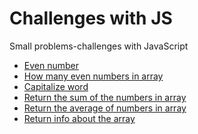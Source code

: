 # Challenges with JS

Small problems-challenges with JavaScript

* [Even number](https://github.com/dimi-fn/Various-Data-Science-Scripts/blob/main/Web%20Development/JavaScript/challanges/even.js)
* [How many even numbers in array](https://github.com/dimi-fn/Various-Data-Science-Scripts/blob/main/Web%20Development/JavaScript/challanges/howManyevenNumbers.js)
* [Capitalize word](https://github.com/dimi-fn/Various-Data-Science-Scripts/blob/main/Web%20Development/JavaScript/challanges/capitalize.js)
* [Return the sum of the numbers in array](https://github.com/dimi-fn/Various-Data-Science-Scripts/blob/main/Web%20Development/JavaScript/challanges/sum.js)
* [Return the average of numbers in array]()
* [Return info about the array]()
